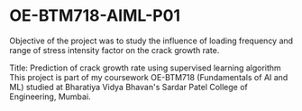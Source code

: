 # OE-BTM718-AIML-P01
Objective of the project was to study the influence of loading frequency and range of stress intensity factor on the crack growth rate.

Title: Prediction of crack growth rate using supervised learning algorithm
This project is part of my coursework OE-BTM718 (Fundamentals of AI and ML) studied at Bharatiya Vidya Bhavan's Sardar Patel College of Engineering, Mumbai.
